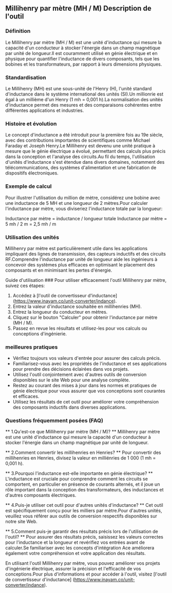 ## Millihenry par mètre (MH / M) Description de l'outil

### Définition
Le Millihenry par mètre (MH / M) est une unité d'inductance qui mesure la capacité d'un conducteur à stocker l'énergie dans un champ magnétique par unité de longueur.Il est couramment utilisé en génie électrique et en physique pour quantifier l'inductance de divers composants, tels que les bobines et les transformateurs, par rapport à leurs dimensions physiques.

### Standardisation
Le Millihenry (MH) est une sous-unité de l'Henry (H), l'unité standard d'inductance dans le système international des unités (SI).Un millionrie est égal à un millième d'un Henry (1 mh = 0,001 h).La normalisation des unités d'inductance permet des mesures et des comparaisons cohérentes entre différentes applications et industries.

### Histoire et évolution
Le concept d'inductance a été introduit pour la première fois au 19e siècle, avec des contributions importantes de scientifiques comme Michael Faraday et Joseph Henry.Le Millihenry est devenu une unité pratique à mesure que le génie électrique a évolué, permettant des calculs plus précis dans la conception et l'analyse des circuits.Au fil du temps, l'utilisation d'unités d'inductance s'est étendue dans divers domaines, notamment des télécommunications, des systèmes d'alimentation et une fabrication de dispositifs électroniques.

### Exemple de calcul
Pour illustrer l'utilisation du million de mètre, considérez une bobine avec une inductance de 5 MH et une longueur de 2 mètres.Pour calculer l'inductance par mètre, vous diviseriez l'inductance totale par la longueur:

Inductance par mètre = inductance / longueur totale
Inductance par mètre = 5 mh / 2 m = 2,5 mh / m

### Utilisation des unités
Millihenry par mètre est particulièrement utile dans les applications impliquant des lignes de transmission, des capteurs inductifs et des circuits RF.Comprendre l'inductance par unité de longueur aide les ingénieurs à concevoir des systèmes plus efficaces en optimisant le placement des composants et en minimisant les pertes d'énergie.

Guide d'utilisation ###
Pour utiliser efficacement l'outil Millihenry par mètre, suivez ces étapes:
1. Accédez à [l'outil de convertisseur d'inductance] (https://www.inayam.co/unit-converter/indance).
2. Entrez la valeur d'inductance souhaitée en millihenries (MH).
3. Entrez la longueur du conducteur en mètres.
4. Cliquez sur le bouton "Calculer" pour obtenir l'inductance par mètre (MH / M).
5. Passez en revue les résultats et utilisez-les pour vos calculs ou conceptions d'ingénierie.

### meilleures pratiques
- Vérifiez toujours vos valeurs d'entrée pour assurer des calculs précis.
- Familiarisez-vous avec les propriétés de l'inductance et ses applications pour prendre des décisions éclairées dans vos projets.
- Utilisez l'outil conjointement avec d'autres outils de conversion disponibles sur le site Web pour une analyse complète.
- Restez au courant des mises à jour dans les normes et pratiques de génie électrique pour vous assurer que vos conceptions sont courantes et efficaces.
- Utilisez les résultats de cet outil pour améliorer votre compréhension des composants inductifs dans diverses applications.

### Questions fréquemment posées (FAQ)

** 1.Qu'est-ce que Millihenry par mètre (MH / M)? **
Millihenry par mètre est une unité d'inductance qui mesure la capacité d'un conducteur à stocker l'énergie dans un champ magnétique par unité de longueur.

** 2.Comment convertir les millihenries en Henries? **
Pour convertir des millihenries en Henries, divisez la valeur en milliénries de 1 000 (1 mh = 0,001 h).

** 3.Pourquoi l'inductance est-elle importante en génie électrique? **
L'inductance est cruciale pour comprendre comment les circuits se comportent, en particulier en présence de courants alternés, et il joue un rôle important dans la conception des transformateurs, des inductances et d'autres composants électriques.

** 4.Puis-je utiliser cet outil pour d'autres unités d'inductance? **
Cet outil est spécifiquement conçu pour les milliers par mètre.Pour d'autres unités, veuillez vous référer aux outils de conversion respectifs disponibles sur notre site Web.

** 5.Comment puis-je garantir des résultats précis lors de l'utilisation de l'outil? **
Pour assurer des résultats précis, saisissez les valeurs correctes pour l'inductance et la longueur et revérifiez vos entrées avant de calculer.Se familiariser avec les concepts d'intégration Ace améliorera également votre compréhension et votre application des résultats.

En utilisant l'outil Millihenry par mètre, vous pouvez améliorer vos projets d'ingénierie électrique, assurer la précision et l'efficacité de vos conceptions.Pour plus d'informations et pour accéder à l'outil, visitez [l'outil de convertisseur d'inductance] (https://www.inayam.co/unit-converter/indance).